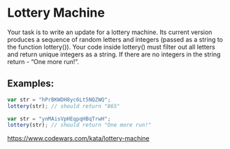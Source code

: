 # Lottery Machine
Your task is to write an update for a lottery machine. Its current version produces a sequence of random letters and integers (passed as a string to the function lottery()). Your code inside lottery() must filter out all letters and return unique integers as a string. If there are no integers in the string return - “One more run!”.


## Examples:
```javascript
var str = "hPrBKWDH8yc6Lt5NQZWQ";
lottery(str); // should return "865"

var str = "ynMAisVpHEqpqHBqTrwH";
lottery(str); // should return "One more run!"
```

https://www.codewars.com/kata/lottery-machine